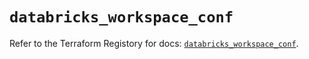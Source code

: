 # `databricks_workspace_conf`

Refer to the Terraform Registory for docs: [`databricks_workspace_conf`](https://registry.terraform.io/providers/databricks/databricks/1.18.0/docs/resources/workspace_conf).
